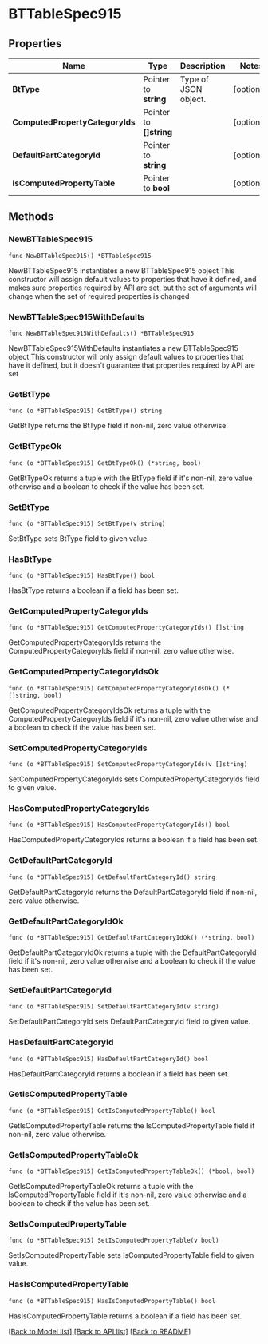 # BTTableSpec915

## Properties

Name | Type | Description | Notes
------------ | ------------- | ------------- | -------------
**BtType** | Pointer to **string** | Type of JSON object. | [optional] 
**ComputedPropertyCategoryIds** | Pointer to **[]string** |  | [optional] 
**DefaultPartCategoryId** | Pointer to **string** |  | [optional] 
**IsComputedPropertyTable** | Pointer to **bool** |  | [optional] 

## Methods

### NewBTTableSpec915

`func NewBTTableSpec915() *BTTableSpec915`

NewBTTableSpec915 instantiates a new BTTableSpec915 object
This constructor will assign default values to properties that have it defined,
and makes sure properties required by API are set, but the set of arguments
will change when the set of required properties is changed

### NewBTTableSpec915WithDefaults

`func NewBTTableSpec915WithDefaults() *BTTableSpec915`

NewBTTableSpec915WithDefaults instantiates a new BTTableSpec915 object
This constructor will only assign default values to properties that have it defined,
but it doesn't guarantee that properties required by API are set

### GetBtType

`func (o *BTTableSpec915) GetBtType() string`

GetBtType returns the BtType field if non-nil, zero value otherwise.

### GetBtTypeOk

`func (o *BTTableSpec915) GetBtTypeOk() (*string, bool)`

GetBtTypeOk returns a tuple with the BtType field if it's non-nil, zero value otherwise
and a boolean to check if the value has been set.

### SetBtType

`func (o *BTTableSpec915) SetBtType(v string)`

SetBtType sets BtType field to given value.

### HasBtType

`func (o *BTTableSpec915) HasBtType() bool`

HasBtType returns a boolean if a field has been set.

### GetComputedPropertyCategoryIds

`func (o *BTTableSpec915) GetComputedPropertyCategoryIds() []string`

GetComputedPropertyCategoryIds returns the ComputedPropertyCategoryIds field if non-nil, zero value otherwise.

### GetComputedPropertyCategoryIdsOk

`func (o *BTTableSpec915) GetComputedPropertyCategoryIdsOk() (*[]string, bool)`

GetComputedPropertyCategoryIdsOk returns a tuple with the ComputedPropertyCategoryIds field if it's non-nil, zero value otherwise
and a boolean to check if the value has been set.

### SetComputedPropertyCategoryIds

`func (o *BTTableSpec915) SetComputedPropertyCategoryIds(v []string)`

SetComputedPropertyCategoryIds sets ComputedPropertyCategoryIds field to given value.

### HasComputedPropertyCategoryIds

`func (o *BTTableSpec915) HasComputedPropertyCategoryIds() bool`

HasComputedPropertyCategoryIds returns a boolean if a field has been set.

### GetDefaultPartCategoryId

`func (o *BTTableSpec915) GetDefaultPartCategoryId() string`

GetDefaultPartCategoryId returns the DefaultPartCategoryId field if non-nil, zero value otherwise.

### GetDefaultPartCategoryIdOk

`func (o *BTTableSpec915) GetDefaultPartCategoryIdOk() (*string, bool)`

GetDefaultPartCategoryIdOk returns a tuple with the DefaultPartCategoryId field if it's non-nil, zero value otherwise
and a boolean to check if the value has been set.

### SetDefaultPartCategoryId

`func (o *BTTableSpec915) SetDefaultPartCategoryId(v string)`

SetDefaultPartCategoryId sets DefaultPartCategoryId field to given value.

### HasDefaultPartCategoryId

`func (o *BTTableSpec915) HasDefaultPartCategoryId() bool`

HasDefaultPartCategoryId returns a boolean if a field has been set.

### GetIsComputedPropertyTable

`func (o *BTTableSpec915) GetIsComputedPropertyTable() bool`

GetIsComputedPropertyTable returns the IsComputedPropertyTable field if non-nil, zero value otherwise.

### GetIsComputedPropertyTableOk

`func (o *BTTableSpec915) GetIsComputedPropertyTableOk() (*bool, bool)`

GetIsComputedPropertyTableOk returns a tuple with the IsComputedPropertyTable field if it's non-nil, zero value otherwise
and a boolean to check if the value has been set.

### SetIsComputedPropertyTable

`func (o *BTTableSpec915) SetIsComputedPropertyTable(v bool)`

SetIsComputedPropertyTable sets IsComputedPropertyTable field to given value.

### HasIsComputedPropertyTable

`func (o *BTTableSpec915) HasIsComputedPropertyTable() bool`

HasIsComputedPropertyTable returns a boolean if a field has been set.


[[Back to Model list]](../README.md#documentation-for-models) [[Back to API list]](../README.md#documentation-for-api-endpoints) [[Back to README]](../README.md)


